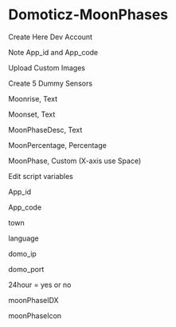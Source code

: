 # Domoticz-MoonPhases
Create Here Dev Account

Note App_id and App_code

Upload Custom Images

Create 5 Dummy Sensors

Moonrise, Text

Moonset, Text

MoonPhaseDesc, Text

MoonPercentage, Percentage

MoonPhase, Custom (X-axis use Space)

Edit script variables

App_id

App_code

town

language

domo_ip

domo_port

24hour = yes or no

moonPhaseIDX

moonPhaseIcon
